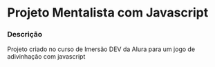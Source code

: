 # Projeto Mentalista com Javascript

### Descrição
Projeto criado no curso de Imersão DEV da Alura para um jogo de adivinhação com javascript